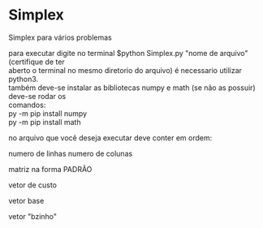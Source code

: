 # Simplex
Simplex para vários problemas


para executar digite no terminal $python Simplex.py "nome de arquivo" (certifique de ter 		
aberto o terminal no mesmo diretorio do arquivo) é necessario utilizar python3.				
também deve-se instalar as bibliotecas numpy e math (se não as possuir) deve-se rodar os 		
comandos:																						
py -m pip install numpy																		
py -m pip install math																		

no arquivo que você deseja executar deve conter em ordem:

numero de linhas
numero de colunas

matriz na forma PADRÃO

vetor de custo

vetor base

vetor "bzinho"

